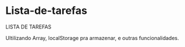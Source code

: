 # Lista-de-tarefas

LISTA DE TAREFAS 

Ultilizando
Array, localStorage pra armazenar, e outras funcionalidades.
